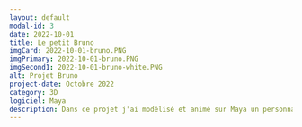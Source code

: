 ```yaml
---
layout: default
modal-id: 3
date: 2022-10-01
title: Le petit Bruno
imgCard: 2022-10-01-bruno.PNG
imgPrimary: 2022-10-01-bruno.PNG
imgSecond1: 2022-10-01-bruno-white.PNG
alt: Projet Bruno
project-date: Octobre 2022
category: 3D
logiciel: Maya
description: Dans ce projet j'ai modélisé et animé sur Maya un personnage pour lui donner une pose dynamique qui correspondait au style de décor que j'avais choisi. Pour rester dans le style de décor que j'avais choisi je n'ai mis qu'une texture noire pour ne rendre visible que la silhouette de mon personnage et ses yeux.
---
```

